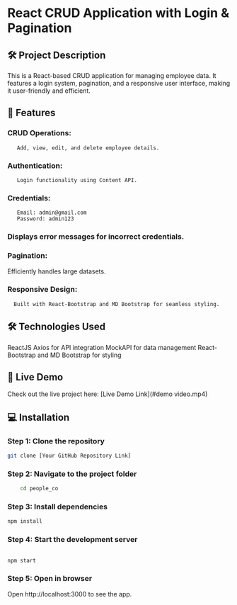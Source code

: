 # React CRUD Application with Login & Pagination

## 🛠 Project Description
This is a React-based CRUD application for managing employee data. It features a login system, pagination, and a responsive user interface, making it user-friendly and efficient.

## 🌟 Features
 ### CRUD Operations:
       Add, view, edit, and delete employee details.
   ### Authentication:
       Login functionality using Content API.
  ###  Credentials:
       Email: admin@gmail.com
       Password: admin123
  ### Displays error messages for incorrect credentials.
  ### Pagination:
   Efficiently handles large datasets.
  ### Responsive Design:
      Built with React-Bootstrap and MD Bootstrap for seamless styling.

## 🛠️ Technologies Used
ReactJS
Axios for API integration
MockAPI for data management
React-Bootstrap and MD Bootstrap for styling


## 🚀 Live Demo
Check out the live project here: [Live Demo Link](#demo video.mp4)


## 💻 Installation
   ### Step 1: Clone the repository
  ```bash
  git clone [Your GitHub Repository Link]
  ````
  ### Step 2: Navigate to the project folder
```bash
    cd people_co  
```
  ### Step 3: Install dependencies
```bash
npm install
```  
### Step 4: Start the development server
```bash

npm start
``` 
### Step 5: Open in browser
Open http://localhost:3000 to see the app.



